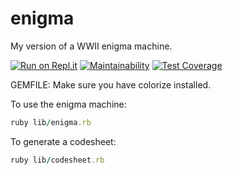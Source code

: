 # enigma
My version of a WWII enigma machine.

[![Run on Repl.it](https://repl.it/badge/github/wakin66/enigma)](https://repl.it/github/wakin66/enigma)  [![Maintainability](https://api.codeclimate.com/v1/badges/0a9130e9d3d524d2b4c3/maintainability)](https://codeclimate.com/github/wakin66/enigma/maintainability)  [![Test Coverage](https://api.codeclimate.com/v1/badges/0a9130e9d3d524d2b4c3/test_coverage)](https://codeclimate.com/github/wakin66/enigma/test_coverage)

GEMFILE:
Make sure you have colorize installed.

To use the enigma machine:
```ruby
ruby lib/enigma.rb
```

To generate a codesheet:
```ruby
ruby lib/codesheet.rb
```